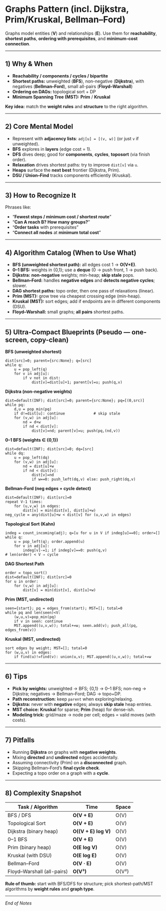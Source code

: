 # Graphs Pattern (incl. Dijkstra, Prim/Kruskal, Bellman–Ford)

Graphs model entities (**V**) and relationships (**E**). Use them for **reachability**, **shortest paths**, **ordering with prerequisites**, and **minimum-cost connection**.

---

## 1) Why & When

- **Reachability / components / cycles / bipartite**
- **Shortest paths:** unweighted (**BFS**), non-negative (**Dijkstra**), with negatives (**Bellman–Ford**), small all-pairs (**Floyd–Warshall**)
- **Ordering on DAGs:** topological sort + DP
- **Minimum Spanning Tree (MST):** **Prim** / **Kruskal**

**Key idea:** match the **weight rules** and **structure** to the right algorithm.

---

## 2) Core Mental Model

- Represent with **adjacency lists**: `adj[u] = [(v, w)]` (or just `v` if unweighted).
- **BFS** explores in **layers** (edge cost = 1).
- **DFS** dives deep; good for **components**, **cycles**, **toposort** (via finish order).
- **Relaxation** drives shortest paths: try to improve `dist[v]` via `u`.
- **Heaps** surface the **next best** frontier (Dijkstra, Prim).
- **DSU / Union–Find** tracks components efficiently (Kruskal).

---

## 3) How to Recognize It

Phrases like:
- “**Fewest steps / minimum cost / shortest route**”
- “**Can A reach B? How many groups?**”
- “**Order tasks** with prerequisites”
- “**Connect all nodes** at **minimum total cost**”

---

## 4) Algorithm Catalog (When to Use What)

- **BFS (unweighted shortest path):** all edges cost 1 → **O(V+E)**.
- **0–1 BFS:** weights in {0,1}; use a **deque** (0 → push front, 1 → push back).
- **Dijkstra:** **non-negative** weights; min-heap; **skip stale** pops.
- **Bellman–Ford:** handles **negative edges** and **detects negative cycles**; slower.
- **DAG shortest paths:** topo order, then one pass of relaxations (linear).
- **Prim (MST):** grow tree via cheapest crossing edge (min-heap).
- **Kruskal (MST):** sort edges; add if endpoints are in different components (DSU).
- **Floyd–Warshall:** small graphs; **all pairs** shortest paths.

---

## 5) Ultra-Compact Blueprints (Pseudo — one-screen, copy-clean)

**BFS (unweighted shortest)**
    
    dist[src]=0; parent={src:None}; q=[src]
    while q:
        u = pop_left(q)
        for v in adj[u]:
            if v not in dist:
                dist[v]=dist[u]+1; parent[v]=u; push(q,v)

**Dijkstra (non-negative weights)**
    
    dist=default(INF); dist[src]=0; parent={src:None}; pq=[(0,src)]
    while pq:
        d,u = pop_min(pq)
        if d!=dist[u]: continue             # skip stale
        for (v,w) in adj[u]:
            nd = d+w
            if nd < dist[v]:
                dist[v]=nd; parent[v]=u; push(pq,(nd,v))

**0–1 BFS (weights ∈ {0,1})**
    
    dist=default(INF); dist[src]=0; dq=[src]
    while dq:
        u = pop_left(dq)
        for (v,w) in adj[u]:
            nd = dist[u]+w
            if nd < dist[v]:
                dist[v]=nd
                if w==0: push_left(dq,v) else: push_right(dq,v)

**Bellman–Ford (neg edges + cycle detect)**
    
    dist=default(INF); dist[src]=0
    repeat V-1 times:
        for (u,v,w) in edges:
            dist[v] = min(dist[v], dist[u]+w)
    neg_cycle = any(dist[u]+w < dist[v] for (u,v,w) in edges)

**Topological Sort (Kahn)**
    
    indeg = count_incoming(adj); q=[u for u in V if indeg[u]==0]; order=[]
    while q:
        u = pop_left(q); order.append(u)
        for v in adj[u]:
            indeg[v]-=1; if indeg[v]==0: push(q,v)
    # len(order) < V ⇒ cycle

**DAG Shortest Path**
    
    order = topo_sort()
    dist=default(INF); dist[src]=0
    for u in order:
        for (v,w) in adj[u]:
            dist[v] = min(dist[v], dist[u]+w)

**Prim (MST, undirected)**
    
    seen={start}; pq = edges_from(start); MST=[]; total=0
    while pq and len(seen)<V:
        (w,u,v)=pop_min(pq)
        if v in seen: continue
        MST.append((u,v,w)); total+=w; seen.add(v); push_all(pq, edges_from(v))

**Kruskal (MST, undirected)**
    
    sort edges by weight; MST=[]; total=0
    for (w,u,v) in edges:
        if find(u)!=find(v): union(u,v); MST.append((u,v,w)); total+=w

---

## 6) Tips

- **Pick by weights:** unweighted → BFS; {0,1} → 0–1 BFS; non-neg → Dijkstra; negatives → Bellman–Ford; DAG → topo+DP.
- **Path reconstruction:** keep `parent` when exploring/relaxing.
- **Dijkstra:** never with **negative** edges; always **skip stale** heap entries.
- **MST choice:** **Kruskal** for sparse; **Prim** (heap) for dense-ish.
- **Modeling trick:** grid/maze → node per cell; edges = valid moves (with costs).

---

## 7) Pitfalls

- Running **Dijkstra** on graphs with **negative weights**.
- Mixing **directed** and **undirected** edges accidentally.
- Assuming connectivity (Prim) on a **disconnected** graph.
- Skipping Bellman–Ford’s **final cycle check**.
- Expecting a topo order on a graph with a **cycle**.

---

## 8) Complexity Snapshot

| Task / Algorithm            | Time                      | Space |
|----------------------------|---------------------------|-------|
| BFS / DFS                  | **O(V + E)**              | O(V)  |
| Topological Sort           | **O(V + E)**              | O(V)  |
| Dijkstra (binary heap)     | **O((V + E) log V)**      | O(V)  |
| 0–1 BFS                    | **O(V + E)**              | O(V)  |
| Prim (binary heap)         | **O(E log V)**            | O(V)  |
| Kruskal (with DSU)         | **O(E log E)**            | O(V)  |
| Bellman–Ford               | **O(V · E)**              | O(V)  |
| Floyd–Warshall (all-pairs) | **O(V³)**                 | O(V²) |

**Rule of thumb:** start with BFS/DFS for structure; pick shortest-path/MST algorithms by **weight rules** and **graph type**.

---

*End of Notes*